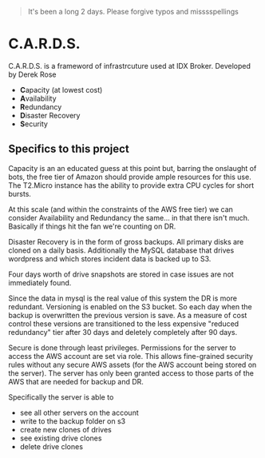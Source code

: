 > It's been a long 2 days. Please forgive typos and misssspellings

# C.A.R.D.S.

C.A.R.D.S. is a frameword of infrastrcuture used at IDX Broker. Developed by Derek Rose

  - **C**apacity (at lowest cost)
  - **A**vailability
  - **R**edundancy
  - **D**isaster Recovery
  - **S**ecurity

## Specifics to this project
Capacity is an an educated guess at this point but, barring the onslaught of bots, the free tier of Amazon should provide ample resources for this use. The T2.Micro instance has the ability to provide extra CPU cycles for short bursts.

At this scale (and within the constraints of the AWS free tier) we can consider Availability and Redundancy the same... in that there isn't much. Basically if things hit the fan we're counting on DR.

Disaster Recovery is in the form of gross backups. All primary disks are cloned on a daily basis. Additionally the MySQL database that drives wordpress and which stores incident data is backed up to S3.

Four days worth of drive snapshots are stored in case issues are not immediately found.

Since the data in mysql is the real value of this system the DR is more redundant. Versioning is enabled on the S3 bucket. So each day when the backup is overwritten the previous version is save. As a measure of cost control these versions are transitioned to the less expensive "reduced redundancy" tier after 30 days and deletely completely after 90 days.

Secure is done through least privileges. Permissions for the server to access the AWS account are set via role. This allows fine-grained security rules without any secure AWS assets (for the AWS account being stored on the server). The server has only been granted access to those parts of the AWS that are needed for backup and DR.

Specifically the server is able to

 - see all other servers on the account
 - write to the backup folder on s3
 - create new clones of drives
 - see existing drive clones
 - delete drive clones